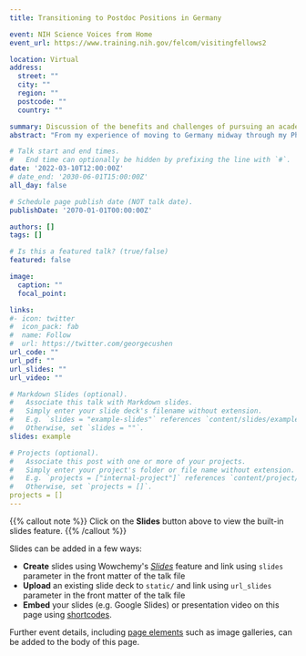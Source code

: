 ```yaml
---
title: Transitioning to Postdoc Positions in Germany

event: NIH Science Voices from Home
event_url: https://www.training.nih.gov/felcom/visitingfellows2

location: Virtual
address:
  street: ""
  city: ""
  region: ""
  postcode: ""
  country: ""

summary: Discussion of the benefits and challenges of pursuing an academic position abroad
abstract: "From my experience of moving to Germany midway through my PhD, I offer insight into conducting science in a new country and the practicalities of finding academic positions abroad. We will discuss everything from the job search to arranging international interviews, from managing international moving logistics to acquiring funding, and from registering at the foreign office to writing animal protocols in another language."

# Talk start and end times.
#   End time can optionally be hidden by prefixing the line with `#`.
date: '2022-03-10T12:00:00Z'
# date_end: '2030-06-01T15:00:00Z'
all_day: false

# Schedule page publish date (NOT talk date).
publishDate: '2070-01-01T00:00:00Z'

authors: []
tags: []

# Is this a featured talk? (true/false)
featured: false

image:
  caption: ""
  focal_point: 

links:
#- icon: twitter
#  icon_pack: fab
#  name: Follow
#  url: https://twitter.com/georgecushen
url_code: ""
url_pdf: ""
url_slides: ""
url_video: ""

# Markdown Slides (optional).
#   Associate this talk with Markdown slides.
#   Simply enter your slide deck's filename without extension.
#   E.g. `slides = "example-slides"` references `content/slides/example-slides.md`.
#   Otherwise, set `slides = ""`.
slides: example

# Projects (optional).
#   Associate this post with one or more of your projects.
#   Simply enter your project's folder or file name without extension.
#   E.g. `projects = ["internal-project"]` references `content/project/deep-learning/index.md`.
#   Otherwise, set `projects = []`.
projects = []
---
```


{{% callout note %}}
Click on the **Slides** button above to view the built-in slides feature.
{{% /callout %}}

Slides can be added in a few ways:

- **Create** slides using Wowchemy's [*Slides*](https://wowchemy.com/docs/managing-content/#create-slides) feature and link using `slides` parameter in the front matter of the talk file
- **Upload** an existing slide deck to `static/` and link using `url_slides` parameter in the front matter of the talk file
- **Embed** your slides (e.g. Google Slides) or presentation video on this page using [shortcodes](https://wowchemy.com/docs/writing-markdown-latex/).

Further event details, including [page elements](https://wowchemy.com/docs/writing-markdown-latex/) such as image galleries, can be added to the body of this page.
